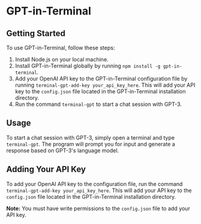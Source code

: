 # GPT-in-Terminal

## Getting Started

To use GPT-in-Terminal, follow these steps:

1. Install Node.js on your local machine.
2. Install GPT-in-Terminal globally by running `npm install -g gpt-in-terminal`.
3. Add your OpenAI API key to the GPT-in-Terminal configuration file by running `terminal-gpt-add-key your_api_key_here`. This will add your API key to the `config.json` file located in the GPT-in-Terminal installation directory.
4. Run the command `terminal-gpt` to start a chat session with GPT-3.

## Usage

To start a chat session with GPT-3, simply open a terminal and type `terminal-gpt`. The program will prompt you for input and generate a response based on GPT-3's language model.

## Adding Your API Key

To add your OpenAI API key to the configuration file, run the command `terminal-gpt-add-key your_api_key_here`. This will add your API key to the `config.json` file located in the GPT-in-Terminal installation directory.

**Note:** You must have write permissions to the `config.json` file to add your API key.
